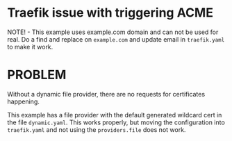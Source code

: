 # Traefik issue with triggering ACME

NOTE! - This example uses example.com domain and can not be used for real. Do a find and replace on `example.com` and update email in `traefik.yaml` to make it work.


# PROBLEM

Without a dynamic file provider, there are no requests for certificates happening.


This example has a file provider with the default generated wildcard cert in the file `dynamic.yaml`. This works properly, but moving the configuration into `traefik.yaml` and not using the `providers.file` does not work.